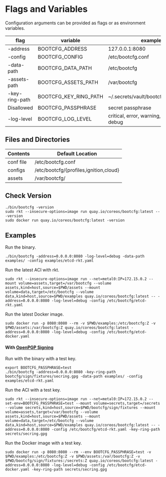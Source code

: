 
# Flags and Variables

Configuration arguments can be provided as flags or as environment variables.

| flag | variable | example |
|------|----------|---------|
| -address | BOOTCFG_ADDRESS | 127.0.0.1:8080 |
| -config | BOOTCFG_CONFIG | /etc/bootcfg.conf |
| -data-path | BOOTCFG_DATA_PATH | /etc/bootcfg |
| -assets-path | BOOTCFG_ASSETS_PATH | /var/bootcfg |
| -key-ring-path | BOOTCFG_KEY_RING_PATH | ~/.secrets/vault/bootcfg/secring.gpg |
| Disallowed | BOOTCFG_PASSPHRASE | secret passphrase |
| -log-level | BOOTCFG_LOG_LEVEL | critical, error, warning, notice, info, debug |

## Files and Directories

| Contents  | Default Location  |
|-----------|-------------------|
| conf file | /etc/bootcfg.conf |
| configs   | /etc/bootcfg/{profiles,ignition,cloud} |
| assets    | /var/bootcfg/     |

## Check Version

    ./bin/bootcfg -version
    sudo rkt --insecure-options=image run quay.io/coreos/bootcfg:latest -- -version
    sudo docker run quay.io/coreos/bootcfg:latest -version

## Examples

Run the binary.

    ./bin/bootcfg -address=0.0.0.0:8080 -log-level=debug -data-path examples/ -config examples/etcd-rkt.yaml

Run the latest ACI with rkt.

    sudo rkt --insecure-options=image run --net=metal0:IP=172.15.0.2 --mount volume=assets,target=/var/bootcfg --volume assets,kind=host,source=$PWD/assets --mount volume=data,target=/etc/bootcfg --volume data,kind=host,source=$PWD/examples quay.io/coreos/bootcfg:latest -- -address=0.0.0.0:8080 -log-level=debug -config /etc/bootcfg/etcd-rkt.yaml

Run the latest Docker image.

    sudo docker run -p 8080:8080 --rm -v $PWD/examples:/etc/bootcfg:Z -v $PWD/assets:/var/bootcfg:Z quay.io/coreos/bootcfg:latest -address=0.0.0.0:8080 -log-level=debug -config /etc/bootcfg/etcd-docker.yaml

#### With [OpenPGP Signing](openpgp.md)

Run with the binary with a test key.

    export BOOTCFG_PASSPHRASE=test
    ./bin/bootcfg -address=0.0.0.0:8080 -key-ring-path bootcfg/sign/fixtures/secring.gpg -data-path examples/ -config examples/etcd-rkt.yaml

Run the ACI with a test key.

    sudo rkt --insecure-options=image run --net=metal0:IP=172.15.0.2 --set-env=BOOTCFG_PASSPHRASE=test --mount volume=secrets,target=/secrets --volume secrets,kind=host,source=$PWD/bootcfg/sign/fixtures --mount volume=assets,target=/var/bootcfg --volume assets,kind=host,source=$PWD/assets --mount volume=data,target=/etc/bootcfg --volume data,kind=host,source=$PWD/examples quay.io/coreos/bootcfg:latest -- -address=0.0.0.0:8080 -config /etc/bootcfg/etcd-rkt.yaml -key-ring-path secrets/secring.gpg

Run the Docker image with a test key.

    sudo docker run -p 8080:8080 --rm --env BOOTCFG_PASSPHRASE=test -v $PWD/examples:/etc/bootcfg:Z -v $PWD/assets:/var/bootcfg:Z -v $PWD/bootcfg/sign/fixtures:/secrets:Z quay.io/coreos/bootcfg:latest -address=0.0.0.0:8080 -log-level=debug -config /etc/bootcfg/etcd-docker.yaml -key-ring-path secrets/secring.gpg
